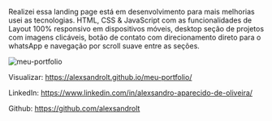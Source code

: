 Realizei essa landing page está em desenvolvimento para mais melhorias usei as tecnologias. HTML, CSS & JavaScript com as funcionalidades de Layout 100% responsivo em dispositivos móveis, desktop seção de projetos com imagens clicáveis, botão de contato com direcionamento direto para o whatsApp e navegação por scroll suave entre as seções.





![meu-portfolio](https://github.com/user-attachments/assets/f422af39-7228-4d1d-b95a-ae3ff60ea83f)




Visualizar: https://alexsandrolt.github.io/meu-portfolio/


LinkedIn: https://www.linkedin.com/in/alexsandro-aparecido-de-oliveira/


Github: https://github.com/alexsandrolt

















